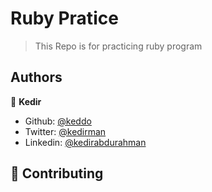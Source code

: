 # Ruby Pratice

> This Repo is for practicing ruby program

## Authors

👤 **Kedir**

- Github: [@keddo](https://github.com/keddo)
- Twitter: [@kedirman](https://twitter.com/kedirman)
- Linkedin: [@kedirabdurahman](https://www.linkedin.com/in/kedirabdurahman/)
## 🤝 Contributing

<!-- 
## 📝 License

This project is [MIT](lic.url) licensed. -->